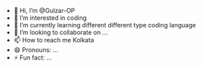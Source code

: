 - 👋 Hi, I’m @Gulzar-OP
- 👀 I’m interested in coding 
- 🌱 I’m currently learning different different type coding language 
- 💞️ I’m looking to collaborate on ...
- 📫 How to reach me Kolkata 
- 😄 Pronouns: ...
- ⚡ Fun fact: ...

<!---
Gulzar-OP/Gulzar-OP is a ✨ special ✨ repository because its `README.md` (this file) appears on your GitHub profile.
You can click the Preview link to take a look at your changes.
--->
